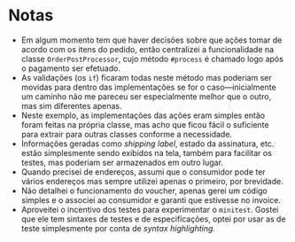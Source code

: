 # Notas

- Em algum momento tem que haver decisões sobre que ações tomar de acordo com os itens do pedido, então centralizei a funcionalidade na classe `OrderPostProcessor`, cujo método `#process` é chamado logo após o pagamento ser efetuado.
- As validações (os `if`) ficaram todas neste método mas poderiam ser movidas para dentro das implementações se for o caso—inicialmente um caminho não me pareceu ser especialmente melhor que o outro, mas sim diferentes apenas.
- Neste exemplo, as implementações das ações eram simples então foram feitas na própria classe, mas acho que ficou fácil o suficiente para extrair para outras classes conforme a necessidade.
- Informações geradas como _shipping label_, estado da assinatura, etc. estão simplesmente sendo exibidos na tela, também para facilitar os testes, mas poderiam ser armazenados em outro lugar.
- Quando precisei de endereços, assumi que o consumidor pode ter vários endereços mas sempre utilizei apenas o primeiro, por brevidade.
- Não detalhei o funcionamento do voucher, apenas gerei um código simples e o associei ao consumidor e garanti que estivesse no invoice.
- Aproveitei o incentivo dos testes para experimentar o `minitest`.  Gostei que ele tem sintaxes de testes e de especificações, optei por usar as de teste simplesmente por conta de _syntax highlighting_.
